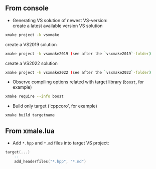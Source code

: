 ## From console
* Generating VS solution of newest VS-version:  
create a latest available version VS solution  
```bash
xmake project -k vsxmake
```
create a VS2019 solution
```bash
xmake project -k vsxmake2019 (see after the `vsxmake2019`-folder)  
```
create a VS2022 solution
```bash
xmake project -k vsxmake2022 (see after the `vsxmake2022`-folder)  
```
* Observe compiling options related with target library (`boost`, for example)
```bash
xmake require --info boost
```
* Build only target ('cppcoro', for example)
```bash
xmake build targetname
```

## From **xmale.lua**
* Add `*.hpp` and `*.md` files into target VS project:
```lua
target(...)
    --
    add_headerfiles("*.hpp", "*.md")
```
